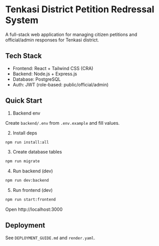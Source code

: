 # Tenkasi District Petition Redressal System

A full-stack web application for managing citizen petitions and official/admin responses for Tenkasi district.

## Tech Stack
- Frontend: React + Tailwind CSS (CRA)
- Backend: Node.js + Express.js
- Database: PostgreSQL
- Auth: JWT (role-based: public/official/admin)

## Quick Start

1) Backend env

Create `backend/.env` from `.env.example` and fill values.

2) Install deps

```bash
npm run install:all
```

3) Create database tables

```bash
npm run migrate
```

4) Run backend (dev)

```bash
npm run dev:backend
```

5) Run frontend (dev)

```bash
npm run start:frontend
```

Open http://localhost:3000

## Deployment
See `DEPLOYMENT_GUIDE.md` and `render.yaml`.